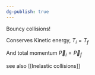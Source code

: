 ```yaml
---
dg-publish: true
---
```

Bouncy collisions!

Conserves Kinetic energy, $T_{i} = T_{f}$

And total momentum  $\vec{P}_{i}=\vec{P}_{f}$

see also [[Inelastic collisions]]